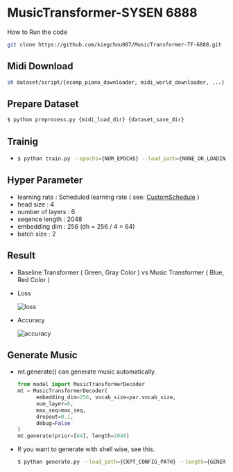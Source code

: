 # MusicTransformer-SYSEN 6888

How to Run the code

```bash
git clone https://github.com/kingchou007/MusicTransformer-TF-6888.git
```

## Midi Download

```bash
sh dataset/script/{ecomp_piano_downloader, midi_world_downloader, ...}.sh
```


## Prepare Dataset

```bash
$ python preprocess.py {midi_load_dir} {dataset_save_dir}
```

## Trainig


* ```bash
  $ python train.py --epochs={NUM_EPOCHS} --load_path={NONE_OR_LOADING_DIR} --save_path={SAVING_DIR} --max_seq={SEQ_LENGTH} --pickle_dir={DATA_PATH} --batch_size={BATCH_SIZE} --l_r={LEARNING_RATE}
  ```

## Hyper Parameter

* learning rate : Scheduled learning rate ( see: [CustomSchedule](custom/callback.py) )
* head size : 4
* number of layers : 6
* seqence length : 2048
* embedding dim : 256 (dh = 256 / 4 = 64)
* batch size : 2

## Result

- Baseline Transformer ( Green, Gray Color ) vs Music Transformer ( Blue, Red Color )

* Loss

  ![loss](readme_src/loss.svg)
* Accuracy

  ![accuracy](readme_src/accuracy.svg)

## Generate Music

* mt.generate() can generate music automatically.

  ```python
  from model import MusicTransformerDecoder
  mt = MusicTransformerDecoder(
    	embedding_dim=256, vocab_size=par.vocab_size, 
    	num_layer=6, 
    	max_seq=max_seq,
    	dropout=0.1,
    	debug=False
  )
  mt.generate(prior=[64], length=2048)
  ```
* If you want to generate with shell wise, see this.

  ```bash
  $ python generate.py --load_path={CKPT_CONFIG_PATH} --length={GENERATE_SEQ_LENGTH} --beam={NONE_OR_BEAM_SIZE}
  ```
